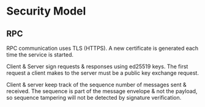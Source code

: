 # Security Model

## RPC

RPC communication uses TLS (HTTPS). A new certificate is generated each time the
service is started.


Client & Server sign requests & responses using ed25519 keys.  The first request
a client makes to the server must be a public key exchange request.


Client & server keep track of the sequence number of messages sent & received.
The sequence is part of the message envelope & not the payload, so sequence
tampering will not be detected by signature verification.
